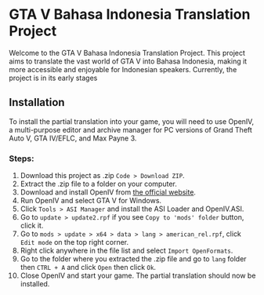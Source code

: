 # GTA V Bahasa Indonesia Translation Project

Welcome to the GTA V Bahasa Indonesia Translation Project. This project aims to translate the vast world of GTA V into Bahasa Indonesia, making it more accessible and enjoyable for Indonesian speakers. Currently, the project is in its early stages

## Installation

To install the partial translation into your game, you will need to use OpenIV, a multi-purpose editor and archive manager for PC versions of Grand Theft Auto V, GTA IV/EFLC, and Max Payne 3.

### Steps:

1. Download this project as .zip `Code > Download ZIP`.
2. Extract the .zip file to a folder on your computer.
3. Download and install OpenIV from [the official website](https://openiv.com/).
4. Run OpenIV and select GTA V for Windows.
5. Click `Tools > ASI Manager` and install the ASI Loader and OpenIV.ASI.
6. Go to `update > update2.rpf` if you see `Copy to 'mods' folder` button, click it.
7. Go to `mods > update > x64 > data > lang > american_rel.rpf`, click `Edit mode` on the top right corner.
8. Right click anywhere in the file list and select `Import OpenFormats`.
9. Go to the folder where you extracted the .zip file and go to `lang` folder then `CTRL + A` and click `Open` then click `Ok`.
10. Close OpenIV and start your game. The partial translation should now be installed.
